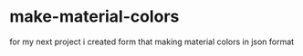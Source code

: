 # make-material-colors
for my next project i created form that making material colors in json format
